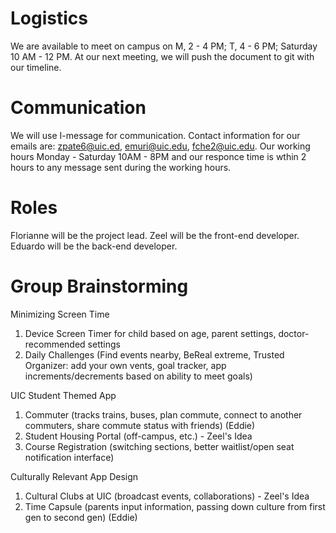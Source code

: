 # Logistics
We are available to meet on campus on M, 2 - 4 PM; T, 4 - 6 PM; Saturday 10 AM - 12 PM. At our next meeting, we will push the document to git with our timeline.

# Communication
We will use I-message for communication. Contact information for our emails are: zpate6@uic.ed, emuri@uic.edu, fche2@uic.edu. Our working hours Monday - Saturday 10AM - 8PM and our responce time is wthin 2 hours to any message sent during the working hours.

# Roles
Florianne will be the project lead. Zeel will be the front-end developer. Eduardo will be the back-end developer. 

# Group Brainstorming
Minimizing Screen Time
1. Device Screen Timer for child based on age, parent settings, doctor-recommended settings
2. Daily Challenges (Find events nearby, BeReal extreme, Trusted Organizer: add your own vents, goal tracker, app increments/decrements based on ability to meet goals) 

UIC Student Themed App
1. Commuter (tracks trains, buses, plan commute, connect to another commuters, share commute status with friends) (Eddie)
2. Student Housing Portal (off-campus, etc.) - Zeel's Idea
3. Course Registration (switching sections, better waitlist/open seat notification interface)

Culturally Relevant App Design
1. Cultural Clubs at UIC (broadcast events, collaborations) - Zeel's Idea
2. Time Capsule (parents input information, passing down culture from first gen to second gen)  (Eddie)
